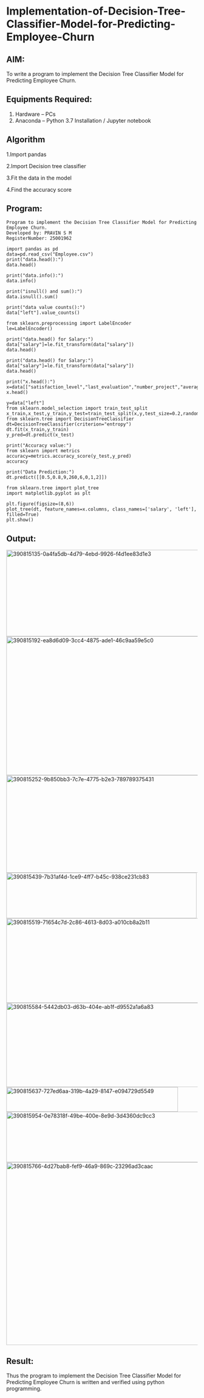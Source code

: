 # Implementation-of-Decision-Tree-Classifier-Model-for-Predicting-Employee-Churn

## AIM:
To write a program to implement the Decision Tree Classifier Model for Predicting Employee Churn.

## Equipments Required:
1. Hardware – PCs
2. Anaconda – Python 3.7 Installation / Jupyter notebook

## Algorithm

1.Import pandas

2.Import Decision tree classifier

3.Fit the data in the model

4.Find the accuracy score


## Program:
```
Program to implement the Decision Tree Classifier Model for Predicting Employee Churn.
Developed by: PRAVIN S M
RegisterNumber: 25001962  
```
```
import pandas as pd
data=pd.read_csv("Employee.csv")
print("data.head():")
data.head()
```
```
print("data.info():")
data.info()
```

```
print("isnull() and sum():")
data.isnull().sum()
```
```
print("data value counts():")
data["left"].value_counts()
```
```
from sklearn.preprocessing import LabelEncoder
le=LabelEncoder()
```
```
print("data.head() for Salary:")
data["salary"]=le.fit_transform(data["salary"])
data.head()
```
```
print("data.head() for Salary:")
data["salary"]=le.fit_transform(data["salary"])
data.head()
```
```
print("x.head():")
x=data[["satisfaction_level","last_evaluation","number_project","average_montly_hours","time_spend_company","Work_accident","promotion_last_5years","salary"]]
x.head()
```
```
y=data["left"]
from sklearn.model_selection import train_test_split
x_train,x_test,y_train,y_test=train_test_split(x,y,test_size=0.2,random_state=100)
from sklearn.tree import DecisionTreeClassifier
dt=DecisionTreeClassifier(criterion="entropy")
dt.fit(x_train,y_train)
y_pred=dt.predict(x_test)
```
```
print("Accuracy value:")
from sklearn import metrics
accuracy=metrics.accuracy_score(y_test,y_pred)
accuracy
```
```
print("Data Prediction:")
dt.predict([[0.5,0.8,9,260,6,0,1,2]])
```
```
from sklearn.tree import plot_tree
import matplotlib.pyplot as plt

plt.figure(figsize=(8,6))
plot_tree(dt, feature_names=x.columns, class_names=['salary', 'left'], filled=True)
plt.show()
```

## Output:

<img width="1232" height="228" alt="390815135-0a4fa5db-4d79-4ebd-9926-f4d1ee83d1e3" src="https://github.com/user-attachments/assets/e845ed8e-b9f2-4d36-8828-fb984850df00" />

<img width="980" height="366" alt="390815192-ea8d6d09-3cc4-4875-ade1-46c9aa59e5c0" src="https://github.com/user-attachments/assets/8188b8f4-df8e-417c-998f-45a29d6aa586" />

<img width="843" height="257" alt="390815252-9b850bb3-7c7e-4775-b2e3-789789375431" src="https://github.com/user-attachments/assets/f9add907-f5af-4d7d-8a16-433866d62f0e" />

<img width="501" height="120" alt="390815439-7b31af4d-1ce9-4ff7-b45c-938ce231cb83" src="https://github.com/user-attachments/assets/35526fe6-0b45-4c64-9003-544ec418481b" />

<img width="1247" height="223" alt="390815519-71654c7d-2c86-4613-8d03-a010cb8a2b11" src="https://github.com/user-attachments/assets/ad9b710e-698d-4763-95a5-c40a64199f7b" />

<img width="1226" height="222" alt="390815584-5442db03-d63b-404e-ab1f-d9552a1a6a83" src="https://github.com/user-attachments/assets/ea37177a-83c0-44bf-a8af-1a73db5485b3" />

<img width="452" height="65" alt="390815637-727ed6aa-319b-4a29-8147-e094729d5549" src="https://github.com/user-attachments/assets/e97491d2-d400-4784-96d3-4d9e6f8c4269" />

<img width="1247" height="133" alt="390815954-0e78318f-49be-400e-8e9d-3d4360dc9cc3" src="https://github.com/user-attachments/assets/d4fd0f7a-a324-4607-8a60-939f76812fe7" />

<img width="651" height="482" alt="390815766-4d27bab8-fef9-46a9-869c-23296ad3caac" src="https://github.com/user-attachments/assets/6311548d-bbb9-4557-9fdb-5d5af0d67904" />


## Result:
Thus the program to implement the  Decision Tree Classifier Model for Predicting Employee Churn is written and verified using python programming.
